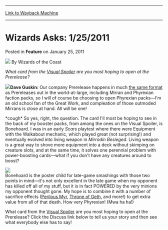 
---
[Link to Wayback Machine](https://web.archive.org/web/20211026095813/https://magic.wizards.com/en/articles/archive/feature/wizards-asks-1252011-2011-01-25)

[_metadata_:wayback_url]:- "https://magic.wizards.com/en/articles/archive/feature/wizards-asks-1252011-2011-01-25"
[_metadata_:wayback_raw_url]:- "https://web.archive.org/web/20211026095813id_/https://magic.wizards.com/en/articles/archive/feature/wizards-asks-1252011-2011-01-25"
[_metadata_:wayback_capture_timestamp]:- "2021-10-26 09:58:13+00:00"
[_metadata_:publish_date]:- "2011-01-25"
[_metadata_:description]:- "What card from the Visual Spoiler are you most hoping to open at the Prerelease?Dave Guskin: Our company Prerelease happens in much the same format as Prereleases out in the world-at-large, including Mirran and Phyrexian faction packs, so I will of course be choosing to open Phyrexian packs—I'm an old school fan of the Great Work, and compleation of those outmoded Mirrans is"
[_metadata_:generator]:- "Drupal 7 (http://drupal.org)"
---


Wizards Asks: 1/25/2011
=======================



 Posted in **Feature**
 on January 25, 2011 






![](https://media.magic.wizards.com/styles/auth_small/public/images/person/wizards_author.jpg)
By Wizards of the Coast











*What card from the [Visual Spoiler](http://www.wizards.com/magic/tcg/article.aspx?x=mtg/tcg/mirrodinbesieged/spoiler) are you most hoping to open at the Prerelease?*

![](https://media.magic.wizards.com/image_legacy_migration/magic/images/mtgcom/authorpics/authorpic_daveguskin.jpg)**Dave Guskin:** Our company Prerelease happens in much [the same format](http://www.wizards.com/magic/tcg/events.aspx?x=mtgcom/events/prerelease-facts) as Prereleases out in the world-at-large, including Mirran and Phyrexian faction packs, so I will of course be choosing to open Phyrexian packs—I'm an old school fan of the Great Work, and compleation of those outmoded Mirrans is close at hand. All will be one!

\*cough\* So yes, right, the question. The card I'll most be hoping to see in the back of my booster packs, from among the ones on the Visual Spoiler, is Bonehoard. I was in an early *Scars* playtest where there were Equipment with the Walkabout mechanic, which played great (not surprising!) and eventually evolved into living weapon in *Mirrodin Besieged*. Living weapon is a great way to shove more equipment into a deck without skimping on creature slots, and at the same time, it solves one perennial problem with power-boosting cards—what if you don't have any creatures around to boost?

[![](https://media.magic.wizards.com/image_legacy_migration/images/magic/tcg/products/mbs/7gqzhrhfke_en.jpg)](http://www.wizards.com/magic/tcg/events.aspx?x=mtgcom/events/prerelease-facts)  
Bonehoard is the poster child for late-game smashings with those two points in mind—it's not only excellent in the late game when my opponent has killed off all of my stuff, but it is in fact POWERED by the very minions my opponent thought gone. My hope is to combine it with a number of sacrifice effects ([Perilous Myr](https://gatherer.wizards.com/Pages/Card/Details.aspx?name=Perilous+Myr), [Throne of Geth](https://gatherer.wizards.com/Pages/Card/Details.aspx?name=Throne+of+Geth), and more!) to get extra value from all of that death. How very Phyrexian! (Mwa ha ha!)

What card from the [Visual Spoiler](http://www.wizards.com/magic/tcg/article.aspx?x=mtg/tcg/mirrodinbesieged/spoiler) are you most hoping to open at the Prerelease? Click the Discuss link below to tell us your story and then see what everybody else has to say!







